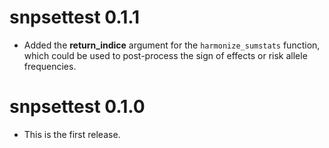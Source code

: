 # snpsettest 0.1.1

* Added the **return_indice** argument for the `harmonize_sumstats` function,
  which could be used to post-process the sign of effects or risk allele
  frequencies.

# snpsettest 0.1.0

* This is the first release.
